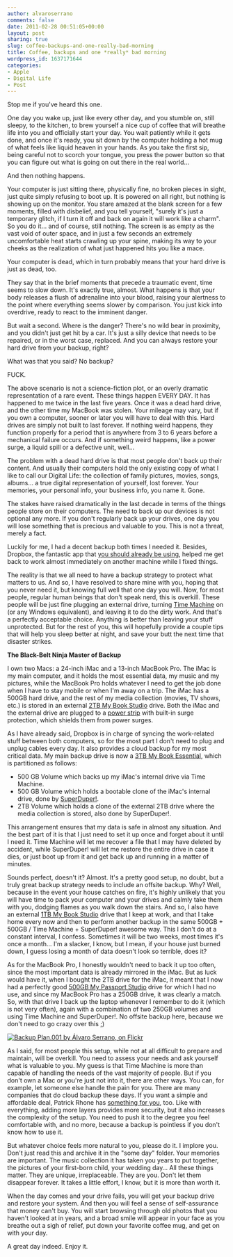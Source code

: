 ```yaml
---
author: alvaroserrano
comments: false
date: 2011-02-28 00:51:05+00:00
layout: post
sharing: true
slug: coffee-backups-and-one-really-bad-morning
title: Coffee, backups and one *really* bad morning
wordpress_id: 1637171644
categories:
- Apple
- Digital Life
- Post
---
```


Stop me if you've heard this one.

One day you wake up, just like every other day, and you stumble on, still sleepy, to the kitchen, to brew yourself a nice cup of coffee that will breathe life into you and officially start your day. You wait patiently while it gets done, and once it's ready, you sit down by the computer holding a hot mug of what feels like liquid heaven in your hands. As you take the first sip, being careful not to scorch your tongue, you press the power button so that you can figure out what is going on out there in the real world…

And then nothing happens.

Your computer is just sitting there, physically fine, no broken pieces in sight,  just quite simply refusing to boot up. It is powered on all right, but nothing is showing up on the monitor. You stare amazed at the blank screen for a few moments, filled with disbelief, and you tell yourself, "surely it's just a temporary glitch, if I turn it off and back on again it will work like a charm". So you do it… and of course, still nothing. The screen is as empty as the vast void of outer space, and in just a few seconds an extremely uncomfortable heat starts crawling up your spine, making its way to your cheeks as the realization of what just happened hits you like a mace.

Your computer is dead, which in turn probably means that your hard drive is just as dead, too.

They say that in the brief moments that precede a traumatic event, time seems to slow down. It's exactly true, almost. What happens is that your body releases a flush of adrenaline into your blood, raising your alertness to the point where everything seems slower by comparison. You just kick into overdrive, ready to react to the imminent danger.

But wait a second. Where is the danger? There's no wild bear in proximity, and you didn't just get hit by a car. It's just a silly device that needs to be repaired, or in the worst case, replaced. And you can always restore your hard drive from your backup, right?

What was that you said? No backup?

FUCK.

The above scenario is not a science-fiction plot, or an overly dramatic representation of a rare event. These things happen EVERY DAY.  It has happened to me twice in the last five years. Once it was a dead hard drive, and the other time my MacBook was stolen. Your mileage may vary, but if you own a computer, sooner or later you will have to deal with this. Hard drives are simply not built to last forever. If nothing weird happens, they function properly for a period that is anywhere from 3 to 6 years before a mechanical failure occurs. And if something weird happens, like a power surge, a liquid spill or a defective unit, well…

The problem with a dead hard drive is that most people don't back up their content. And usually their computers hold the only existing copy of what I like to call our Digital Life: the collection of family pictures, movies, songs, albums… a true digital representation of yourself, lost forever. Your memories, your personal info, your business info, you name it. Gone.

The stakes have raised dramatically in the last decade in terms of the things people store on their computers. The need to back up our devices is not optional any more. If you don't regularly back up your drives, one day you will lose something that is precious and valuable to you. This is not a threat, merely a fact.

Luckily for me, I had a decent backup both times I needed it. Besides, Dropbox, the fantastic app that [you should already be using](http://db.tt/Jo88rB8), helped me get back to work almost immediately on another machine while I fixed things.

The reality is that we all need to have a backup strategy to protect what matters to us. And so, I have resolved to share mine with you, hoping that you never need it, but knowing full well that one day you will. Now, for most people, regular human beings that don't speak nerd, this is overkill. These people will be just fine plugging an external drive, turning [Time Machine](http://www.apple.com/macosx/what-is-macosx/time-machine.html) on (or any Windows equivalent), and leaving it to do the dirty work. And that's a perfectly acceptable choice. Anything is better than leaving your stuff unprotected. But for the rest of you, this will hopefully provide a couple tips that will help you sleep better at night, and save your butt the next time that disaster strikes.



**The Black-Belt Ninja Master of Backup**

I own two Macs: a 24-inch iMac and a 13-inch MacBook Pro. The iMac is my main computer, and it holds the most essential data, my music and my  pictures, while the MacBook Pro holds whatever I need to get the job done when I have to stay mobile or when I'm away on a trip. The iMac has a 500GB hard drive, and the rest of my media collection (movies, TV shows, etc.) is stored in an external [2TB My Book Studio](http://www.amazon.com/Western-Digital-FireWire-Desktop-External/dp/B002RL8J12/ref=sr_1_1?ie=UTF8&qid=1298850193&sr=8-1) drive. Both the iMac and the external drive are plugged to a [power strip](http://www.amazon.com/Belkin-Outlet-Office-Surge-Protector/dp/B000IF51UQ/ref=sr_1_1?ie=UTF8&qid=1298851560&sr=8-1) with built-in surge protection, which shields them from power surges.

As I have already said, Dropbox is in charge of syncing the work-related stuff between both computers, so for the most part I don't need to plug and unplug cables every day. It also provides a cloud backup for my most critical data. My main backup drive is now a [3TB My Book Essential](http://www.amazon.com/Western-Digital-Essential-Desktop-External/dp/B0042Z55RM/ref=sr_1_1?s=electronics&ie=UTF8&qid=1298850519&sr=1-1), which is partitioned as follows:

- 500 GB Volume which backs up my iMac's internal drive via Time Machine.
- 500 GB Volume which holds a bootable clone of the iMac's internal drive, done by [SuperDuper!](http://www.shirt-pocket.com/SuperDuper/SuperDuperDescription.html).
- 2TB Volume which holds a clone of the external 2TB drive where the media collection is stored, also done by SuperDuper!.

This arrangement ensures that my data is safe in almost any situation. And the best part of it is that I just need to set it up once and forget about it until I need it. Time Machine will let me recover a file that I may have deleted by accident, while SuperDuper! will let me restore the entire drive in case it dies, or just boot up from it and get back up and running in a matter of minutes.

Sounds perfect, doesn't it? Almost. It's a pretty good setup, no doubt, but a truly great backup strategy needs to include an offsite backup. Why? Well, because in the event your house catches on fire, it's highly unlikely that you will have time to pack your computer and your drives and calmly take them with you, dodging flames as you walk down the stairs. And so, I also have an external [1TB My Book Studio](http://www.amazon.com/Western-Digital-FireWire-Desktop-External/dp/B002RL8IH2/ref=sr_1_2?s=electronics&ie=UTF8&qid=1298850678&sr=1-2) drive that I keep at work, and that I take home every now and then to perform another backup in the same 500GB + 500GB / Time Machine + SuperDuper! awesome way.  This I don't do at a constant interval, I confess. Sometimes it will be two weeks, most times it's once a month… I'm a slacker, I know, but I mean, if your house just burned down, I guess losing a month of data doesn't look so terrible, does it?

As for the MacBook Pro, I honestly wouldn't need to back it up too often, since the most important data is already mirrored in the iMac. But as luck would have it, when I bought the 2TB drive for the iMac, it meant that I now had a perfectly good [500GB My Passport Studio](http://www.amazon.com/Western-Digital-Passport-FireWire-Portable/dp/B00378KLYM/ref=sr_1_1?s=electronics&ie=UTF8&qid=1298850759&sr=1-1) drive for which I had no use, and since my MacBook Pro has a 250GB drive, it was clearly a match. So, with that drive I back up the laptop whenever I remember to do it (which is not very often), again with a combination of two 250GB volumes and using Time Machine and SuperDuper!.  No offsite backup here, because we don't need to go crazy over this ;)


[![Backup Plan.001 by Álvaro Serrano, on Flickr](https://farm4.staticflickr.com/3885/15054305826_d697376087_o.png)](https://www.flickr.com/photos/analogsenses/15054305826)


As I said, for most people this setup, while not at all difficult to prepare and maintain, will be overkill. You need to assess your needs and ask yourself what is valuable to you. My guess is that Time Machine is more than capable of handling the needs of the vast majority of people. But if you don't own a Mac or you're just not into it, there are other ways. You can, for example, let someone else handle the pain for you. There are many companies that do cloud backup these days. If you want a simple and affordable deal, Patrick Rhone has [something for you](http://machinemethods.com/backup/), too. Like with everything, adding more layers provides more security, but  it also increases the complexity of the setup. You need to push it to the degree you feel comfortable with, and no more, because a backup is pointless if you don't know how to use it.

But whatever choice feels more natural to you, please do it. I implore you. Don't just read this and archive it in the "some day" folder. Your memories are important. The music collection it has taken you years to put together, the pictures of your first-born child, your wedding day… All these things matter. They are unique, irreplaceable. They are you. Don't let them disappear forever. It takes a little effort, I know, but it is more than worth it.

When the day comes and your drive fails, you will get your backup drive and restore your system. And then you will feel a sense of self-assurance that money can't buy. You will start browsing through old photos that you haven't looked at in years, and a broad smile will appear in your face as you breathe out a sigh of relief, put down your favorite coffee mug, and get on with your day.

A great day indeed. Enjoy it.


